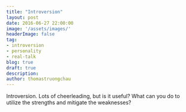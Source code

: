 ```yaml
---
title: "Introversion"
layout: post
date: 2016-06-27 22:00:00
image: '/assets/images/'
headerImage: false
tag: 
- introversion
- personality
- real-talk
blog: true
draft: true
description: 
author: thomastruongchau
---
```


Introversion. Lots of cheerleading, but is it useful? What can you do to utilize the strengths and mitigate the weaknesses?


